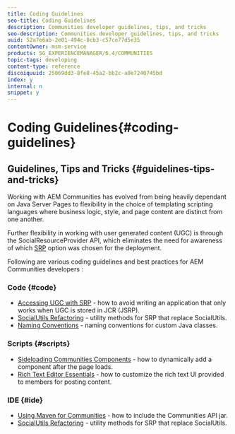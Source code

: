 ```yaml
---
title: Coding Guidelines
seo-title: Coding Guidelines
description: Communities developer guidelines, tips, and tricks
seo-description: Communities developer guidelines, tips, and tricks
uuid: 52a7e6ab-2e01-494c-8cb3-c57ce77d5e35
contentOwner: msm-service
products: SG_EXPERIENCEMANAGER/6.4/COMMUNITIES
topic-tags: developing
content-type: reference
discoiquuid: 25069dd3-8fe8-45a2-bb2c-a0e7240745bd
index: y
internal: n
snippet: y
---
```


# Coding Guidelines{#coding-guidelines}

## Guidelines, Tips and Tricks {#guidelines-tips-and-tricks}

Working with AEM Communities has evolved from being heavily dependant on Java Server Pages to flexibility in the choice of templating scripting languages where business logic, style, and page content are distinct from one another.

Further flexibility in working with user generated content (UGC) is through the SocialResourceProvider API, which eliminates the need for awareness of which [SRP](../../communities/using/srp.md) option was chosen for the deployment.

Following are various coding guidelines and best practices for AEM Communities developers :

### Code {#code}

* [Accessing UGC with SRP](../../communities/using/accessing-ugc-with-srp.md) - how to avoid writing an application that only works when UGC is stored in JCR (JSRP).
* [SocialUtils Refactoring](../../communities/using/socialutils.md) - utility methods for SRP that replace SocialUtils.
* [Naming Conventions](../../communities/using/naming-conventions.md) - naming conventions for custom Java classes.

### Scripts {#scripts}

* [Sideloading Communities Components](../../communities/using/sideloading.md) - how to dynamically add a component after the page loads.
* [Rich Text Editor Essentials](../../communities/using/rte.md) - how to customize the rich text UI provided to members for posting content.

### IDE {#ide}

* [Using Maven for Communities](../../communities/using/maven.md) - how to include the Communities API jar.
* [SocialUtils Refactoring](../../communities/using/socialutils.md) - utility methods for SRP that replace SocialUtils.

